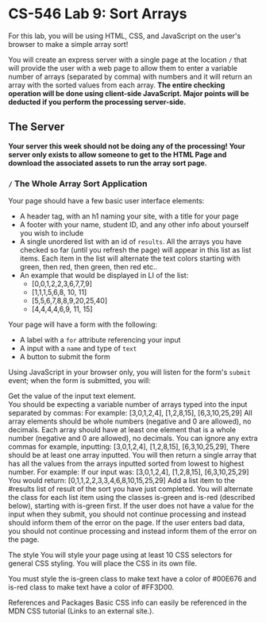 # CS-546 Lab 9: Sort Arrays

For this lab, you will be using HTML, CSS, and JavaScript on the user's browser to make a simple array sort!

You will create an express server with a single page at the location `/` that will provide the user with a web page to allow them to enter a variable number of arrays (separated by comma) with numbers and it will return an array with the sorted values from each array. **The entire checking operation will be done using client-side JavaScript. Major points will be deducted if you perform the processing server-side.**

## The Server

**Your server this week should not be doing any of the processing! Your server only exists to allow someone to get to the HTML Page and download the associated assets to run the array sort page.**

### `/` The Whole Array Sort Application

Your page should have a few basic user interface elements:

- A header tag, with an h1 naming your site, with a title for your page
- A footer with your name, student ID, and any other info about yourself you wish to include
- A single unordered list with an id of `results`. All the arrays you have checked so far (until you refresh the page) will appear in this list as list items. Each item in the list will alternate the text colors starting with green, then red, then green, then red etc..
- An example that would be displayed in LI of the list:
  - <span color="green">[0,0,1,2,2,3,6,7,7,9]</span>
  - [1,1,1,5,6,8, 10, 11]
  - [5,5,6,7,8,8,9,20,25,40]
  - [4,4,4,4,6,9, 11, 15]

Your page will have a form with the following:

- A label with a `for` attribute referencing your input
- A input with a `name` and type of `text`
- A button to submit the form

Using JavaScript in your browser only, you will listen for the form's `submit` event; when the form is submitted, you will:

Get the value of the input text element.  
You should be expecting a variable number of arrays typed into the input separated by commas: For example: [3,0,1,2,4], [1,2,8,15], [6,3,10,25,29]
All array elements should be whole numbers (negative and 0 are allowed), no decimals.
Each array should have at least one element that is a whole number (negative and 0 are allowed), no decimals.
You can ignore any extra commas for example, inputting: [3,0,1,2,4], [1,2,8,15], [6,3,10,25,29],
There should be at least one array inputted.
You will then return a single array that has all the values from the arrays inputted sorted from lowest to highest number. For example: If our input was: [3,0,1,2,4], [1,2,8,15], [6,3,10,25,29] You would return: [0,1,1,2,2,3,3,4,6,8,10,15,25,29]
Add a list item to the #results list of result of the sort you have just completed. You will alternate the class for each list item using the classes is-green and is-red (described below), starting with is-green first.
If the user does not have a value for the input when they submit, you should not continue processing and instead should inform them of the error on the page. If the user enters bad data, you should not continue processing and instead inform them of the error on the page.

The style
You will style your page using at least 10 CSS selectors for general CSS styling. You will place the CSS in its own file.

You must style the is-green class to make text have a color of #00E676 and is-red class to make text have a color of #FF3D00.

References and Packages
Basic CSS info can easily be referenced in the MDN CSS tutorial (Links to an external site.).
